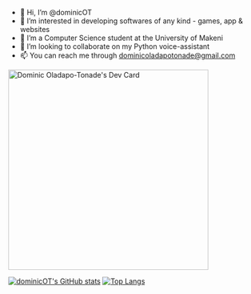 - 👋 Hi, I’m @dominicOT
- 👀 I’m interested in developing softwares of any kind - games, app & websites
- 🌱 I’m a Computer Science student at the University of Makeni
- 💞️ I’m looking to collaborate on my Python voice-assistant
- 📫 You can reach me through dominicoladapotonade@gmail.com

<a href="https://app.daily.dev/dominic_ot"><img src="https://api.daily.dev/devcards/86100fa0194f4a7c947d5af3fa421113.png?r=mid" width="400" alt="Dominic Oladapo-Tonade's Dev Card"/></a>

[![dominicOT's GitHub stats](https://github-readme-stats.vercel.app/api?username=dominicOT&show_icons=true&theme=tokyonight)](https://github.com/dominicOT/github-readme-stats) [![Top Langs](https://github-readme-stats.vercel.app/api/top-langs/?username=dominicOT&layout=DONUT)](https://github.com/dominicOT/github-readme-stats)
